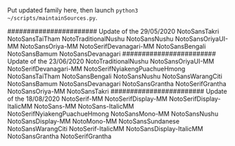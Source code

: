 Put updated family here, then launch `python3 ~/scripts/maintainSources.py`.

#######################
Update of the 29/05/2020
NotoSansTakri
NotoSansTaiTham
NotoTraditionalNushu
NotoSansNushu
NotoSansOriyaUI-MM
NotoSansOriya-MM
NotoSerifDevanagari-MM
NotoSansBengali
NotoSansBamum
NotoSansDevanagari
########################
Update of the 23/06/2020
NotoTraditionalNushu
NotoSansOriyaUI-MM
NotoSerifDevanagari-MM
NotoSerifNyiakengPuachueHmong
NotoSansTaiTham
NotoSansBengali
NotoSansNushu
NotoSansWarangCiti
NotoSansBamum
NotoSansDevanagari
NotoSansGrantha
NotoSerifGrantha
NotoSansOriya-MM
NotoSansTakri
########################
Update of the 18/08/2020
NotoSerif-MM
NotoSerifDisplay-MM
NotoSerifDisplay-ItalicMM
NotoSans-MM
NotoSans-ItalicMM
NotoSerifNyiakengPuachueHmong
NotoSansMono-MM
NotoSansNushu
NotoSansDisplay-MM
NotoMono-MM
NotoSansSundanese
NotoSansWarangCiti
NotoSerif-ItalicMM
NotoSansDisplay-ItalicMM
NotoSansGrantha
NotoSerifGrantha
